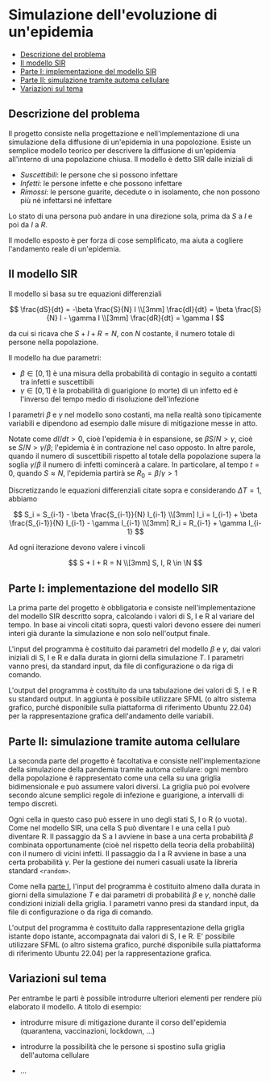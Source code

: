 <!-- omit in toc -->
# Simulazione dell'evoluzione di un'epidemia

- [Descrizione del problema](#descrizione-del-problema)
- [Il modello SIR](#il-modello-sir)
- [Parte I: implementazione del modello SIR](#parte-i-implementazione-del-modello-sir)
- [Parte II: simulazione tramite automa cellulare](#parte-ii-simulazione-tramite-automa-cellulare)
- [Variazioni sul tema](#variazioni-sul-tema)
  
## Descrizione del problema

Il progetto consiste nella progettazione e nell'implementazione di una
simulazione della diffusione di un'epidemia in una popolozione. Esiste un
semplice modello teorico per descrivere la diffusione di un'epidemia all'interno
di una popolazione chiusa. Il modello è detto SIR dalle iniziali di

- *Suscettibili*: le persone che si possono infettare
- *Infetti*: le persone infette e che possono infettare
- *Rimossi*: le persone guarite, decedute o in isolamento, che non possono più
  né infettarsi né infettare

Lo stato di una persona può andare in una direzione sola, prima da *S* a *I* e
poi da *I* a *R*.

Il modello esposto è per forza di cose semplificato, ma aiuta a cogliere
l'andamento reale di un'epidemia.

## Il modello SIR

Il modello si basa su tre equazioni differenziali

$$
\frac{dS}{dt} = -\beta \frac{S}{N} I \\[3mm]
\frac{dI}{dt} = \beta \frac{S}{N} I - \gamma I \\[3mm]
\frac{dR}{dt} = \gamma I
$$

da cui si ricava che $S + I + R = N$, con $N$ costante, il numero
totale di persone nella popolazione.

Il modello ha due parametri:

- $\beta \in [0,1]$ è una misura della probabilità di contagio in seguito a
  contatti tra infetti e suscettibili
- $\gamma \in [0,1]$ è la probabilità di guarigione (o morte) di un infetto ed è
  l'inverso del tempo medio di risoluzione dell'infezione

I parametri $\beta$ e $\gamma$ nel modello sono costanti, ma nella realtà sono
tipicamente variabili e dipendono ad esempio dalle misure di mitigazione messe
in atto.

Notate come $dI/dt > 0$, cioè l'epidemia è in espansione, se
$\beta S/N > \gamma$, cioè se $S/N > \gamma / \beta$; l'epidemia è in contrazione nel caso
opposto. In altre parole, quando il numero di suscettibili rispetto al totale
della popolazione supera la soglia $\gamma / \beta$ il numero di infetti
comincerà a calare. In particolare, al tempo $t=0$, quando $S \approx N$,
l'epidemia partirà se $R_0 = \beta / \gamma > 1$

Discretizzando le equazioni differenziali citate sopra e considerando
$\Delta T = 1$, abbiamo

$$
S_i = S_{i-1} - \beta \frac{S_{i-1}}{N} I_{i-1} \\[3mm]
I_i = I_{i-1} + \beta \frac{S_{i-1}}{N} I_{i-1} - \gamma I_{i-1} \\[3mm]
R_i = R_{i-1} + \gamma I_{i-1}
$$

Ad ogni iterazione devono valere i vincoli

$$
S + I + R = N \\[3mm]
S, I, R \in \N
$$

## Parte I: implementazione del modello SIR

La prima parte del progetto è obbligatoria e consiste nell'implementazione del
modello SIR descritto sopra, calcolando i valori di S, I e R al variare del
tempo. In base ai vincoli citati sopra, questi valori devono essere dei numeri
interi già durante la simulazione e non solo nell'output finale.

L'input del programma è costituito dai parametri del modello $\beta$ e $\gamma$,
dai valori iniziali di S, I e R e dalla durata in giorni della simulazione $T$.
I parametri vanno presi, da standard input, da file di configurazione o da riga
di comando.

L'output del programma è costituito da una tabulazione dei valori di S, I e R su
standard output. In aggiunta è possibile utilizzare SFML (o altro sistema
grafico, purché disponibile sulla piattaforma di riferimento Ubuntu 22.04) per
la rappresentazione grafica dell'andamento delle variabili.

## Parte II: simulazione tramite automa cellulare

La seconda parte del progetto è facoltativa e consiste nell'implementazione
della simulazione della pandemia tramite automa cellulare: ogni membro della
popolazione è rappresentato come una cella su una griglia bidimensionale e può
assumere valori diversi. La griglia può poi evolvere secondo alcune semplici
regole di infezione e guarigione, a intervalli di tempo discreti.

Ogni cella in questo caso può essere in uno degli stati S, I o R (o vuota). Come
nel modello SIR, una cella S può diventare I e una cella I può diventare R. Il
passaggio da S a I avviene in base a una certa probabilità $\beta$ combinata
opportunamente (cioè nel rispetto della teoria della probabilità) con il numero
di vicini infetti. Il passaggio da I a R avviene in base a una certa probabilità
$\gamma$. Per la gestione dei numeri casuali usate la libreria standard
`<random>`.

Come nella [parte I](#parte-i-implementazione-del-modello-sir), l'input del
programma è costituito almeno dalla durata in giorni della simulazione $T$ e dai
parametri di probabilità $\beta$ e $\gamma$, nonché dalle condizioni iniziali
della griglia. I parametri vanno presi da standard input, da file di
configurazione o da riga di comando.

L'output del programma è costituito dalla rappresentazione della griglia
istante dopo istante, accompagnata dai valori di S, I e R. E' possibile
utilizzare SFML (o altro sistema grafico, purché disponibile sulla piattaforma
di riferimento Ubuntu 22.04) per la rappresentazione grafica.

## Variazioni sul tema

Per entrambe le parti è possibile introdurre ulteriori elementi per rendere
più elaborato il modello. A titolo di esempio:

- introdurre misure di mitigazione durante il corso dell'epidemia (quarantena,
  vaccinazioni, lockdown, ...)

- introdurre la possibilità che le persone si spostino sulla griglia
  dell'automa cellulare

- ...

